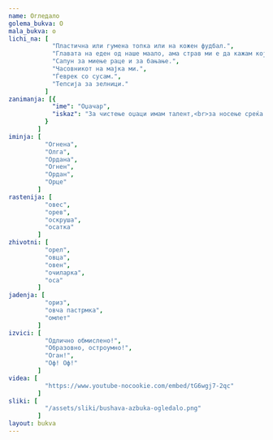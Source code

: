 ```yaml
---
name: Огледало
golema_bukva: О
mala_bukva: о
lichi_na: [
            "Пластична или гумена топка или на кожен фудбал.",
            "Главата на еден од наше маало, ама страв ми е да кажам кој, зашто е поголем од мене.",
            "Сапун за миење раце и за бањање.",
            "Часовникот на мајка ми.",
            "Ѓеврек со сусам.",
            "Тепсија за зелници."
          ]
zanimanja: [{
            "ime": "Оџачар",
            "iskaz": "За чистење оџаци имам талент,<br>за носење среќа имам патент."
          }
        ]
iminja: [
          "Огнена",
          "Олга",
          "Ордана",
          "Огнен",
          "Ордан",
          "Орце"
        ]
rastenija: [
          "овес",
          "орев",
          "оскруша",
          "осатка"
        ]
zhivotni: [
          "орел",
          "овца",
          "овен",
          "очиларка",
          "оса"
        ]
jadenja: [
          "ориз",
          "овча пастрмка",
          "омлет"
        ]
izvici: [
          "Одлично обмислено!",
          "Образовно, остроумно!",
          "Оган!",
          "Оф! Оф!"
        ]
videa: [
          "https://www.youtube-nocookie.com/embed/tG6wgj7-2qc"
        ]
sliki: [
          "/assets/sliki/bushava-azbuka-ogledalo.png"
        ]
layout: bukva
---
```


